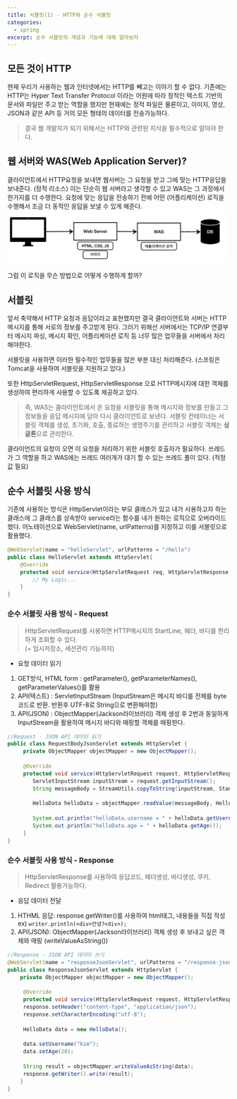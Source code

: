 ```yaml
---
title: 서블릿(1) - HTTP와 순수 서블릿
categories:
  - spring
excerpt: 순수 서블릿의 개념과 기능에 대해 알아보자
---
```

## 모든 것이 HTTP
현재 우리가 사용하는 웹과 인터넷에서는 HTTP를 빼고는 이야기 할 수 없다.
기존에는 HTTP는 Hyper Text Transfer Protocol 이라는 어원에 따라 정적인 텍스트 기반의 문서와 파일만
주고 받는 역할을 했지만 현재에는 정적 파일은 물론이고, 이미지, 영상, JSON과 같은 API 등 거의 모든 형태의 데이터를 전송가능하다.

> 결국 웹 개발자가 되기 위해서는 HTTP와 관련된 지식을 필수적으로 알아야 한다.

## 웹 서버와 WAS(Web Application Server)?
클라이언트에서 HTTP요청을 보내면 웹서버는 그 요청을 받고 그에 맞는 HTTP응답을 보내준다. (정적 리소스)
이는 단순히 웹 서버라고 생각할 수 있고 WAS는 그 과정에서 한가지를 더 수행한다.
요청에 맞는 응답을 전송하기 전에 어떤 (어플리케이션) 로직을 수행해서 조금 더 동적인 응답을 보낼 수 있게 해준다.
![img_1.png](/assets/images/posts_img/p1/img_1.png)

그럼 이 로직을 무슨 방법으로 어떻게 수행하게 할까?

## 서블릿
앞서 축약해서 HTTP 요청과 응답이라고 표현했지만 결국 클라이언트와 서버는 HTTP메시지를 통해 서로의 정보를
주고받게 된다. 그러기 위해선 서버에서는 TCP/IP 연결부터 메시지 파싱, 메시지 확인, 어플리케이션 로직 등 너무 많은 업무들을
서버에서 처리해야한다.

서블릿을 사용하면 이러한 필수적인 업무들을 많은 부분 대신 처리해준다.
(스프링은 Tomcat을 사용하여 서블릿을 지원하고 있다.)

또한 HttpServletRequest, HttpServletResponse 으로 HTTP메시지에 대한 객체를 생성하여 편리하게 사용할 수 있도록 제공하고 있다.

> 즉, WAS는 클라이언트에서 온 요청을 서블릿을 통해 메시지와 정보를 만들고 그 정보들을 응답 메시지에 담아 다시 클라이언트로 보낸다.
서블릿 컨테이너는 서블릿 객체를 생성, 초기화, 호출, 종료하는 생명주기를 관리하고 서블릿 객체는 **싱글톤**으로 관리한다.

클라이언트의 요청이 오면 이 요청을 처리하기 위한 서블릿 호출자가 필요하다. 
쓰레드가 그 역할을 하고 WAS에는 쓰레드 여러개가 대기 할 수 있는 쓰레드 풀이 있다. (적정값 필요)

## 순수 서블릿 사용 방식
기존에 사용하는 방식은 HttpServlet이라는 부모 클래스가 있고 내가 사용하고자 하는 클래스에 그 클래스를 상속받아 service라는 함수를
내가 원하는 로직으로 오버라이드 했다. 어노테이션으로 WebServlet(name, urlPatterns)를 지정하고 이를 서블릿으로 활용했다.

```java
@WebServlet(name = "helloServlet", urlPatterns = "/hello")
public class HelloServlet extends HttpServlet{
    @Override
    protected void service(HttpServletRequest req, HttpServletResponse res){
        // My Logic...
    }
}
```
### 순수 서블릿 사용 방식 - Request
>HttpServletRequest를 사용하면 HTTP메시지의 StartLine, 헤더, 바디를 편리하게 조회할 수 있다.  
(+ 임시저장소, 세션관리 기능까지)

- 요청 데이터 읽기
1. GET방식, HTML form : getParameter(), getParameterNames(), getParameterValues()를 활용
2. API(텍스트) : ServletInputStream (InputStream은 메시지 바디를 전체를 byte 코드로 반환. 반환후 UTF-8로 String으로 변환해야함)
3. API(JSON) : ObjectMapper(Jackson라이브러리) 객체 생성 후 2번과 동일하게 InputStream을 활용하여 메시지 바디와 매핑할 객체를 매핑한다.
```java
//Request - JSON API 데이터 읽기
public class RequestBodyJsonServlet extends HttpServlet {
     private ObjectMapper objectMapper = new ObjectMapper();
     
     @Override
     protected void service(HttpServletRequest request, HttpServletResponse response) throws ServletException, IOException {
        ServletInputStream inputStream = request.getInputStream();
        String messageBody = StreamUtils.copyToString(inputStream, StandardCharsets.UTF_8);
        
        HelloData helloData = objectMapper.readValue(messageBody, HelloData.class);
        
        System.out.println("helloData.username = " + helloData.getUsername());
        System.out.println("helloData.age = " + helloData.getAge());
     }
}
```
### 순수 서블릿 사용 방식 - Response
>HttpServletResponse를 사용하여 응답코드, 헤더생성, 바디생성, 쿠키, Redirect 활용가능하다.

- 응답 데이터 전달
1. HTHML 응답: response.getWriter()를 사용하여 html태그, 내용들을 직접 작성 ex) `writer.println(<div>안녕?<div>);`
2. API(JSON): ObjectMapper(Jackson라이브러리) 객체 생성 후 보내고 싶은 객체와 매핑 (writeValueAsString())
```java
//Response - JSON API 데이터 쓰기
@WebServlet(name = "responseJsonServlet", urlPatterns = "/response-json")
public class ResponseJsonServlet extends HttpServlet { 
    private ObjectMapper objectMapper = new ObjectMapper();
 
     @Override
     protected void service(HttpServletRequest request, HttpServletResponse response) throws ServletException, IOException {
     response.setHeader("content-type", "application/json");
     response.setCharacterEncoding("utf-8");
     
     HelloData data = new HelloData();
     
     data.setUsername("kim");
     data.setAge(20);
     
     String result = objectMapper.writeValueAsString(data);
     response.getWriter().write(result);
    }
}
```